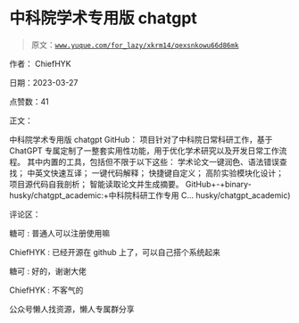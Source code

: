 # 中科院学术专用版 chatgpt

> 原文：[`www.yuque.com/for_lazy/xkrm14/qexsnkowu66d86mk`](https://www.yuque.com/for_lazy/xkrm14/qexsnkowu66d86mk)



作者： ChiefHYK



日期：2023-03-27



点赞数：41

<ne-card data-card-name="hr" data-card-type="block" id="INocK" data-event-boundary="card">

正文：



中科院学术专用版 chatgpt GitHub： 项目针对了中科院日常科研工作，基于 ChatGPT 专属定制了一整套实用性功能，用于优化学术研究以及开发日常工作流程。 其中内置的工具，包括但不限于以下这些： 学术论文一键润色、语法错误查找； 中英文快速互译； 一键代码解释； 快捷键自定义； 高阶实验模块化设计； 项目源代码自我剖析； 智能读取论文并生成摘要。 GitHub+-+binary- husky/chatgpt_academic:+中科院科研工作专用 C... husky/chatgpt_academic)

<ne-card data-card-name="hr" data-card-type="block" id="RDRl4" data-event-boundary="card">

评论区：



糖可 : 普通人可以注册使用嘛



ChiefHYK : 已经开源在 github 上了，可以自己搭个系统起来



糖可 : 好的，谢谢大佬



ChiefHYK : 不客气的

<ne-card data-card-name="hr" data-card-type="block" id="y8Xf2" data-event-boundary="card">

公众号懒人找资源，懒人专属群分享

</ne-card></ne-card></ne-card>